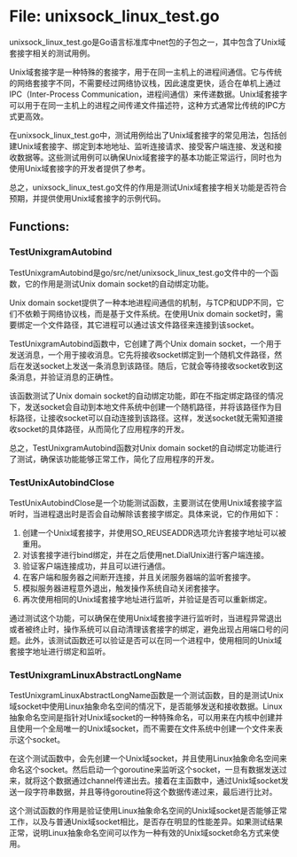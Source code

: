 # File: unixsock_linux_test.go

unixsock_linux_test.go是Go语言标准库中net包的子包之一，其中包含了Unix域套接字相关的测试用例。

Unix域套接字是一种特殊的套接字，用于在同一主机上的进程间通信。它与传统的网络套接字不同，不需要经过网络协议栈，因此速度更快，适合在单机上通过IPC（Inter-Process Communication，进程间通信）来传递数据。Unix域套接字可以用于在同一主机上的进程之间传递文件描述符，这种方式通常比传统的IPC方式更高效。

在unixsock_linux_test.go中，测试用例给出了Unix域套接字的常见用法，包括创建Unix域套接字、绑定到本地地址、监听连接请求、接受客户端连接、发送和接收数据等。这些测试用例可以确保Unix域套接字的基本功能正常运行，同时也为使用Unix域套接字的开发者提供了参考。

总之，unixsock_linux_test.go文件的作用是测试Unix域套接字相关功能是否符合预期，并提供使用Unix域套接字的示例代码。

## Functions:

### TestUnixgramAutobind

TestUnixgramAutobind是go/src/net/unixsock_linux_test.go文件中的一个函数，它的作用是测试Unix domain socket的自动绑定功能。

Unix domain socket提供了一种本地进程间通信的机制，与TCP和UDP不同，它们不依赖于网络协议栈，而是基于文件系统。在使用Unix domain socket时，需要绑定一个文件路径，其它进程可以通过该文件路径来连接到该socket。

TestUnixgramAutobind函数中，它创建了两个Unix domain socket，一个用于发送消息，一个用于接收消息。它先将接收socket绑定到一个随机文件路径，然后在发送socket上发送一条消息到该路径。随后，它就会等待接收socket收到这条消息，并验证消息的正确性。

该函数测试了Unix domain socket的自动绑定功能，即在不指定绑定路径的情况下，发送socket会自动到本地文件系统中创建一个随机路径，并将该路径作为目标路径，让接收socket可以自动连接到该路径。这样，发送socket就无需知道接收socket的具体路径，从而简化了应用程序的开发。

总之，TestUnixgramAutobind函数对Unix domain socket的自动绑定功能进行了测试，确保该功能能够正常工作，简化了应用程序的开发。



### TestUnixAutobindClose

TestUnixAutobindClose是一个功能测试函数，主要测试在使用Unix域套接字监听时，当进程退出时是否会自动解除该套接字绑定。具体来说，它的作用如下：

1. 创建一个Unix域套接字，并使用SO_REUSEADDR选项允许套接字地址可以被重用。
2. 对该套接字进行bind绑定，并在之后使用net.DialUnix进行客户端连接。
3. 验证客户端连接成功，并且可以进行通信。
4. 在客户端和服务器之间断开连接，并且关闭服务器端的监听套接字。
5. 模拟服务器进程意外退出，触发操作系统自动关闭套接字。
6. 再次使用相同的Unix域套接字地址进行监听，并验证是否可以重新绑定。

通过测试这个功能，可以确保在使用Unix域套接字进行监听时，当进程异常退出或者被终止时，操作系统可以自动清理该套接字的绑定，避免出现占用端口号的问题。此外，该测试函数还可以验证是否可以在同一个进程中，使用相同的Unix域套接字地址进行绑定和监听。



### TestUnixgramLinuxAbstractLongName

TestUnixgramLinuxAbstractLongName函数是一个测试函数，目的是测试Unix域socket中使用Linux抽象命名空间的情况下，是否能够发送和接收数据。Linux 抽象命名空间是指针对Unix域socket的一种特殊命名，可以用来在内核中创建并且使用一个全局唯一的Unix域socket，而不需要在文件系统中创建一个文件来表示这个socket。

在这个测试函数中，会先创建一个Unix域socket，并且使用Linux抽象命名空间来命名这个socket。然后启动一个goroutine来监听这个socket，一旦有数据发送过来，就将这个数据通过channel传递出去。接着在主函数中，通过Unix域socket发送一段字符串数据，并且等待goroutine将这个数据传递过来，最后进行比对。

这个测试函数的作用是验证使用Linux抽象命名空间的Unix域socket是否能够正常工作，以及与普通Unix域socket相比，是否存在明显的性能差异。如果测试结果正常，说明Linux抽象命名空间可以作为一种有效的Unix域socket命名方式来使用。



